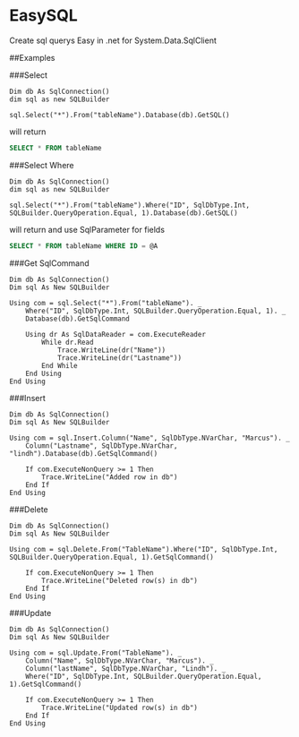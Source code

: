EasySQL
=======

Create sql querys Easy in .net for System.Data.SqlClient

##Examples

###Select

```vb.net
Dim db As SqlConnection()
dim sql as new SQLBuilder

sql.Select("*").From("tableName").Database(db).GetSQL()
```
will return

```sql
SELECT * FROM tableName
```

###Select Where

```vb.net
Dim db As SqlConnection()
dim sql as new SQLBuilder

sql.Select("*").From("tableName").Where("ID", SqlDbType.Int, SQLBuilder.QueryOperation.Equal, 1).Database(db).GetSQL()
```
will return and use SqlParameter for fields

```sql
SELECT * FROM tableName WHERE ID = @A
```

###Get SqlCommand
```vb.net
Dim db As SqlConnection()
Dim sql As New SQLBuilder
    
Using com = sql.Select("*").From("tableName"). _
    Where("ID", SqlDbType.Int, SQLBuilder.QueryOperation.Equal, 1). _
    Database(db).GetSqlCommand
        
    Using dr As SqlDataReader = com.ExecuteReader
        While dr.Read
            Trace.WriteLine(dr("Name"))
            Trace.WriteLine(dr("Lastname"))
        End While
    End Using
End Using
```

###Insert
```vb.net
Dim db As SqlConnection()
Dim sql As New SQLBuilder
    
Using com = sql.Insert.Column("Name", SqlDbType.NVarChar, "Marcus"). _
    Column("Lastname", SqlDbType.NVarChar, "lindh").Database(db).GetSqlCommand()

    If com.ExecuteNonQuery >= 1 Then
        Trace.WriteLine("Added row in db")
    End If
End Using
```

###Delete
```vb.net
Dim db As SqlConnection()
Dim sql As New SQLBuilder
    
Using com = sql.Delete.From("TableName").Where("ID", SqlDbType.Int, SQLBuilder.QueryOperation.Equal, 1).GetSqlCommand()

    If com.ExecuteNonQuery >= 1 Then
        Trace.WriteLine("Deleted row(s) in db")
    End If
End Using
```

###Update
```vb.net
Dim db As SqlConnection()
Dim sql As New SQLBuilder
    
Using com = sql.Update.From("TableName"). _
    Column("Name", SqlDbType.NVarChar, "Marcus"). _
    Column("lastName", SqlDbType.NVarChar, "Lindh"). _
    Where("ID", SqlDbType.Int, SQLBuilder.QueryOperation.Equal, 1).GetSqlCommand()

    If com.ExecuteNonQuery >= 1 Then
        Trace.WriteLine("Updated row(s) in db")
    End If
End Using
```